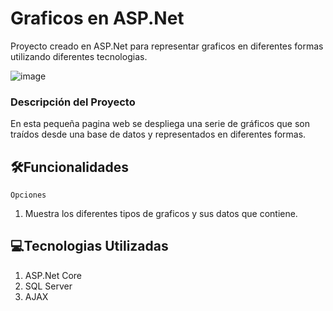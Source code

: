 # Graficos en ASP.Net
Proyecto creado en ASP.Net para representar graficos en diferentes formas utilizando diferentes tecnologias.

![image](https://github.com/CarlosContreras16/GraficosASP.Net/assets/134731423/79a2da6d-e871-4e77-a76e-94465c489e2a)

<h3>Descripción del Proyecto</h3>

En esta pequeña pagina web se despliega una serie de gráficos que son traídos desde una base de datos y representados en diferentes formas. 

## :hammer_and_wrench:Funcionalidades

`Opciones`
1. Muestra los diferentes tipos de graficos y sus datos que contiene. 


## :computer:Tecnologias Utilizadas
1. ASP.Net Core
2. SQL Server
3. AJAX 
